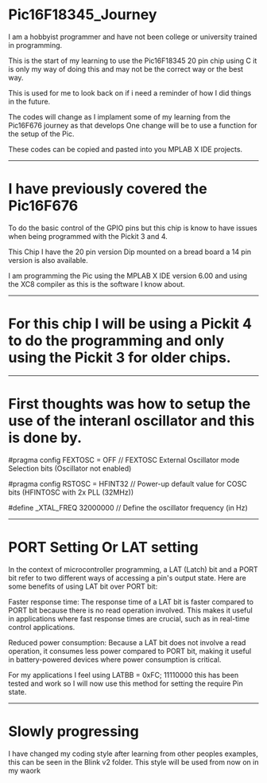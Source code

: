 # Pic16F18345_Journey

I am a hobbyist programmer and have not been college or university trained in programming.

This is the start of my learning to use the Pic16F18345 20 pin chip using C it is only my way of doing this and may not be the correct way or the best way.
 
This is used for me to look back on if i need a reminder of how I did things in the future.

The codes will change as I implament some of my learning from the Pic16F676 journey as that develops One change will be to use a function for the setup of the Pic.

These codes can be copied and pasted into you MPLAB X IDE projects.

---------------
# I have previously covered the Pic16F676

To do the basic control of the GPIO pins but this chip is know to have issues when being programmed with the Pickit 3 and 4.

This Chip I have the 20 pin version Dip mounted on a bread board a 14 pin version is also available.

I am programming the Pic using the MPLAB X IDE version 6.00 and using the XC8 compiler as this is the software I know about.

---------------
# For this chip I will be using a Pickit 4 to do the programming and only using the Pickit 3 for older chips.

--------------
# First thoughts was how to setup the use of the interanl oscillator and this is done by.

#pragma config FEXTOSC = OFF    // FEXTOSC External Oscillator mode Selection bits (Oscillator not enabled)

#pragma config RSTOSC = HFINT32 // Power-up default value for COSC bits (HFINTOSC with 2x PLL (32MHz))

#define _XTAL_FREQ 32000000 // Define the oscillator frequency (in Hz)


-------------
# PORT Setting Or LAT setting

In the context of microcontroller programming, a LAT (Latch) bit and a PORT bit refer to two different ways of accessing a pin's output state. Here are some benefits of using LAT bit over PORT bit:

Faster response time: The response time of a LAT bit is faster compared to PORT bit because there is no read operation involved. This makes it useful in applications where fast response times are crucial, such as in real-time control applications.

Reduced power consumption: Because a LAT bit does not involve a read operation, it consumes less power compared to PORT bit, making it useful in battery-powered devices where power consumption is critical.

For my applications I feel using LATBB = 0xFC; 11110000 this has been tested and work so I will now use this method for setting the require Pin state.


-------------
# Slowly progressing

I have changed my coding style after learning from other peoples examples, this can be seen in the Blink v2 folder. This style will be used from now on in my waork